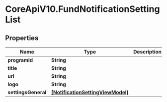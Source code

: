 # CoreApiV10.FundNotificationSettingList

## Properties
Name | Type | Description | Notes
------------ | ------------- | ------------- | -------------
**programId** | **String** |  | [optional] 
**title** | **String** |  | [optional] 
**url** | **String** |  | [optional] 
**logo** | **String** |  | [optional] 
**settingsGeneral** | [**[NotificationSettingViewModel]**](NotificationSettingViewModel.md) |  | [optional] 


